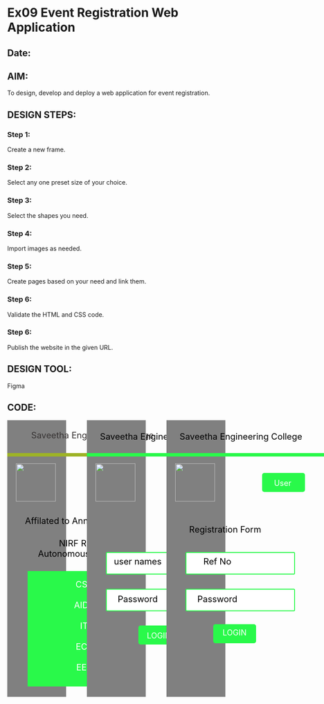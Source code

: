 # Ex09 Event Registration Web Application
## Date:

## AIM:
To design, develop and deploy a web application for event registration.

## DESIGN STEPS:

### Step 1:
Create a new frame.

### Step 2:
Select any one preset size of your choice.

### Step 3:
Select the shapes you need.

### Step 4:
Import images as needed.

### Step 5:
Create pages based on your need and link them.

### Step 6:

Validate the HTML and CSS code.

### Step 6:

Publish the website in the given URL.

## DESIGN TOOL:
Figma

## CODE:
<!DOCTYPE html>
<html lang="en">
<head>
    <meta charset="UTF-8">
    <meta name="viewport" content="width=device-width, initial-scale=1.0">
    <title>Document</title>
</head>
<body>
    <div style="width: 100%; height: 100%; justify-content: flex-start; align-items: flex-start; gap: 48px; display: inline-flex">
      <div style="width: 343px; height: 640px; position: relative; background: grey">
            <div style="width: 300px; height: 37px; left: 47px; top: 23px; position: absolute; text-align: center; color: rgb(55, 51, 51); font-size: 20px; font-family: Inter; font-weight: 400; word-wrap: break-word">Saveetha Engineering College</div>
            <div style="width: 300px; height: 37px; left: 20px; top: 221px; position: absolute; text-align: center; color: black; font-size: 20px; font-family: Inter; font-weight: 400; word-wrap: break-word">Affilated to  Anna University</div>
            <div style="width: 290px; height: 61px; left: 35px; top: 273px; position: absolute; text-align: center; color: black; font-size: 20px; font-family: Inter; font-weight: 400; word-wrap: break-word">NIRF Ranked<br/>Autonomous Institution<br/></div>
            <div style="width: 360px; height: 0px; left: 0px; top: 75.05px; position: absolute; border: 4px #9db326 solid"></div>
            <img style="width: 92px; height: 88px; left: 20px; top: 100px; position: absolute" src="S logo 1.png" />
            <div style="width: 99px; height: 44px; left: 221px; top: 122px; position: absolute; background: #29F94A; border-radius: 5px"></div>
            <div style="width: 79px; height: 15px; left: 229px; top: 135px; position: absolute; text-align: center; color: white; font-size: 18px; font-family: Inter; font-weight: 400; word-wrap: break-word">LOGIN</div>
            <div style="width: 261px; height: 267px; left: 47px; top: 349px; position: absolute; background: #29F94A"></div>
            <div style="width: 179px; height: 230px; left: 88px; top: 368px; position: absolute; text-align: center; color: white; font-size: 20px; font-family: Inter; font-weight: 400; word-wrap: break-word">CSE<br/><br/>AIDS<br/><br/>IT<br/><br/>ECE<br/><br/>EEE</div>
        </div>
        <div style="width: 343px; height: 640px; position: relative; background: grey">
            <div style="width: 300px; height: 37px; left: 22px; top: 26px; position: absolute; text-align: center; color: black; font-size: 20px; font-family: Inter; font-weight: 400; word-wrap: break-word">Saveetha Engineering College</div>
            <div style="width: 126px; height: 126px; left: 109px; top: 126px; position: absolute"></div>
            <div style="width: 249px; height: 48px; left: 44px; top: 305px; position: absolute; background: white; border-radius: 3px; border: 2px #29F94A solid"></div>
            <div style="width: 249px; height: 48px; left: 44px; top: 390px; position: absolute; background: white; border-radius: 3px; border: 2px #29F94A solid"></div>
            <div style="width: 179px; height: 24px; left: 28px; top: 402px; position: absolute; text-align: center; color: black; font-size: 20px; font-family: Inter; font-weight: 400; word-wrap: break-word">Password</div>
            <div style="width: 179px; height: 24px; left: 28px; top: 315px; position: absolute; text-align: center; color: black; font-size: 20px; font-family: Inter; font-weight: 400; word-wrap: break-word">user names</div>
            <img style="width: 92px; height: 88px; left: 20px; top: 100px; position: absolute" src="S logo 4.png" />
            <div style="width: 99px; height: 44px; left: 119px; top: 475px; position: absolute; background: #29F94A; border-radius: 5px"></div>
            <div style="width: 79px; height: 15px; left: 127px; top: 488px; position: absolute; text-align: center; color: white; font-size: 18px; font-family: Inter; font-weight: 400; word-wrap: break-word">LOGIN</div>
            <div style="width: 360px; height: 0px; left: 0px; top: 75.05px; position: absolute; border: 4px #29F94A solid"></div>
            <div style="width: 99px; height: 44px; left: 221px; top: 122px; position: absolute; background: #29F94A; border-radius: 5px"></div> 
            <div style="width: 79px; height: 15px; left: 229px; top: 135px; position: absolute; text-align: center; color: white; font-size: 18px; font-family: Inter; font-weight: 400; word-wrap: break-word">Register</div>
        </div>
        <div style="width: 343px; height: 640px; position: relative; background: grey">
            <div style="width: 300px; height: 37px; left: 22px; top: 26px; position: absolute; text-align: center; color: black; font-size: 20px; font-family: Inter; font-weight: 400; word-wrap: break-word">Saveetha Engineering College</div>
            <div style="width: 126px; height: 126px; left: 109px; top: 126px; position: absolute"></div>
            <div style="width: 249px; height: 48px; left: 44px; top: 305px; position: absolute; background: white; border-radius: 3px; border: 2px #29F94A solid"></div>
            <div style="width: 249px; height: 48px; left: 44px; top: 390px; position: absolute; background: white; border-radius: 3px; border: 2px #29F94A solid"></div>
            <div style="width: 179px; height: 24px; left: 28px; top: 402px; position: absolute; text-align: center; color: black; font-size: 20px; font-family: Inter; font-weight: 400; word-wrap: break-word">Password</div>
            <div style="width: 179px; height: 24px; left: 28px; top: 315px; position: absolute; text-align: center; color: black; font-size: 20px; font-family: Inter; font-weight: 400; word-wrap: break-word">Ref No</div>
            <img style="width: 92px; height: 88px; left: 20px; top: 100px; position: absolute" src="S logo 3.jpeg" />
            <div style="width: 99px; height: 44px; left: 108px; top: 472px; position: absolute; background: #29F94A; border-radius: 5px"></div>
            <div style="width: 79px; height: 15px; left: 118px; top: 481px; position: absolute; text-align: center; color: white; font-size: 18px; font-family: Inter; font-weight: 400; word-wrap: break-word">LOGIN</div>
            <div style="width: 360px; height: 0px; left: 0px; top: 75.05px; position: absolute; border: 4px #29F94A solid"></div>
            <div style="width: 99px; height: 44px; left: 221px; top: 122px; position: absolute; background: #29F94A; border-radius: 5px"></div>
            <div style="width: 79px; height: 15px; left: 229px; top: 135px; position: absolute; text-align: center; color: white; font-size: 18px; font-family: Inter; font-weight: 400; word-wrap: break-word">User</div>
            <div style="width: 215px; height: 31px; left: 28px; top: 241px; position: absolute; text-align: center; color: black; font-size: 20px; font-family: Inter; font-weight: 400; word-wrap: break-word">Registration Form</div>
        </div>
    </div>
</body>
</html>

## OUTPUT:
![Screenshot 2024-05-10 172213](https://github.com/Sabari-2005/Figma/assets/139338709/0707a00b-8906-43fd-8f04-749f83fa5050)



## RESULT:
The program to design, develop and deploy a web application for event registration is completed successfully.
